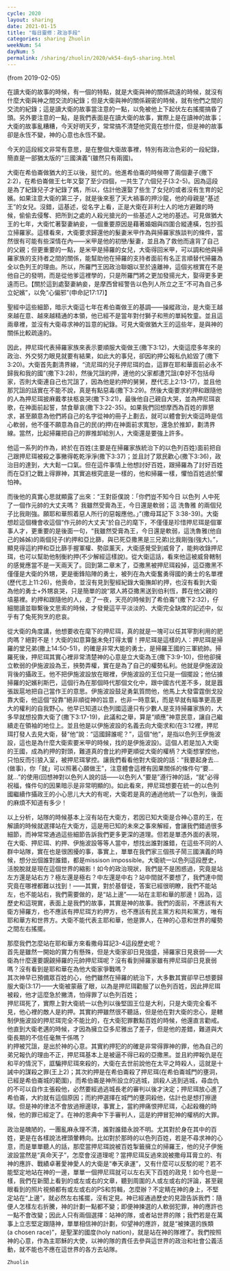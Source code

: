 ```yaml
---
cycle: 2020
layout: sharing
date: 2021-01-15
title: "每日靈修：政治手段"
categories: sharing Zhuolin
weekNum: 54
dayNum: 5
permalink: /sharing/zhuolin/2020/wk54-day5-sharing.html
---
```

(from 2019-02-05)

在讀大衛的故事的時候，有一個的特點，就是大衛與神的關係疏遠的時候，就沒有什麼大衛與神之間交流的紀錄；但是大衛與神的關係親密的時候，就有他們之間的交流的紀錄；這是讀大衛的故事當注意的一點，以免被他上下起伏左右搖擺搞昏了頭。另外要注意的一點，是我們表面是在讀大衛的故事，實際上是在讀神的故事；大衛的故事亂糟糟，今天好明天歹，常常搞不清楚他究竟在想什麼，但是神的故事卻是永恆不變，神的心意也永恆不變。  

今天的這段經文非常有意思，是在整個大衛故事裡，特別有政治色彩的一段紀錄，簡直是一部猶太版的“三國演義”(雖然只有兩國)。  

大衛在希伯崙做猶大的王以後，挺忙的。他進希伯崙的時候帶了兩個妻子(撒下2:2)，在希伯崙做王七年又娶了至少四個，一共生了六個兒子(3:2-5)。因為這段是為了紀錄兒子才紀錄了媽，所以，估計他還娶了些生了女兒的或者沒有生育的妃嬪。如果注意大衛的第三子，就是後來惹了天大禍事的押沙龍，他的母親是“基述王”的女兒。沒錯，這基述，從名字上看，正是大衛在非利士人的地方避難的時候，偷偷去侵奪、把所到之處的人殺光搶光的一些基述人之地的基述。可見做猶大王的七年，大衛忙著娶妻納妾，一個重要原因是藉著婚姻與四圍合縱連橫，包抄孤立掃羅家。這樣看來，大衛要求歸還他的髮妻米甲作為與掃羅家族談判的條件，當然很有可能有些深情在內——米甲是他的初戀/髮妻，並且為了救他而違背了自己的父親；但更重要的一點，是米甲是掃羅的女兒，大衛得回米甲，可以調和他與掃羅家族的支持者之間的關係，能幫助他在掃羅的支持者面前有名正言順替代掃羅為全以色列王的理由。所以，所羅門王因政治聯姻以至於遠離神，這個劣根實在不是他自己的發明，而是從他爹這裡學的，只是所羅門將之更加發揚光大，娶得更多更遠而已。【關於這到處娶妻納妾，是摩西曾經警告以色列人所立之王“不可為自己多立妃嬪”，以免“心偏邪”(申命記17:17)】  

聖經中這些細節，暗示大衛這七年在希伯崙做王的基調——操縱政治，是大衛王越來越在意、越來越精通的本領，他已經不是當年對付獅子和熊的單純牧童。並且這兩章裡，並沒有大衛尋求神的旨意的紀錄。可見大衛做猶大王的這些年，是與神的關係比較疏遠的。  

因此，押尼珥代表掃羅家族來表示要順服大衛做王(撒下3:12)，大衛這麼多年來的政治、外交努力眼見就要有結果，如此大的事兒，卻因約押公報私仇給毀了(撒下3:20)。大衛首先劃清界線，“流尼珥的兒子押尼珥的血，這罪在耶和華面前必永不歸我和我的國”(撒下3:28)，然後咒詛約押，連他的父家都遭咒詛(幸好不包括母家，否則大衛連自己也咒詛了，因為他是約押的舅舅，歷代志上2:13-17)，並且他那咒詛的話實在不能不說，真是有點惡毒(撒下3:29)。然後大衛要求約押和跟隨他的人為押尼珥披麻戴孝扶柩哀哭(撒下3:21)，最後他自己親自大哭，並為押尼珥哀歌，在神面前起誓，禁食舉哀(撒下3:22-35)。如果我們回想摩西為百姓的罪懇求，甚至願意為他們將自己的名字從神的冊子上劃去，就可以體會到大衛這時是信心軟弱，他不僅不願意為自己的民(約押)在神面前求寬恕，還急於推卸，劃清界線。當然，比起掃羅把自己的罪推卸給別人，大衛還是要強上許多。  

他這一系列的作為，終於在百姓(主要是在掃羅家族統治下的以色列百姓)面前把自己跟押尼珥被殺之事撇得乾乾淨淨(撒下3:37)；並且討了眾民歡心(撒下3:36)，政治目的達到，大大鬆一口氣。但在這件事情上他想討好百姓，跟掃羅為了討好百姓而在亞扪之戰上得罪神，其實追根究底是一樣的，他和掃羅一樣，懼怕百姓過於懼怕神。  

而後他的真實心思就顯露了出來：“王對臣僕說：「你們豈不知今日 以色列 人中死了一個作元帥的大丈夫嗎？ 我雖然受膏為王，今日還是軟弱；這 洗魯雅 的兩個兒子比我剛強。願耶和華照着惡人所行的惡報應他。」”(撒母耳記下 3:38-39)。大衛想趁這個機會收這個“作元帥的大丈夫”於自己的麾下，不僅僅是珍惜押尼珥是個軍事人才，更重要的是後面一句，“我雖然受膏為王，今日還是軟弱，這洗魯雅(他自己的姊姊)的兩個兒子(約押和亞比篩，與已死亞撒黑是三兄弟)比我剛強(強大)。”，顯見得這約押和亞比篩手握軍權、勢燄薰天，大衛感覺受到威脅了，能夠收錄押尼珥，也可以幫助他制衡約押(不少解經這樣說)。從大衛這話，看來他這被威脅轄制的感覺應當不是一天兩天了。回到第二章末了，亞撒黑被押尼珥殺掉，這亞撒黑不僅僅是大衛的外甥，更是衝鋒陷陣的勇士，被列在為大衛奮勇得國的勇士的名單裡(歷代志上11:26)，他喪命，並沒有見到聖經紀錄大衛撫卹約押，也沒有看到大衛為他的勇士+外甥哀哭，只是簡單的說“眾人將亞撒黑送到伯利恆，葬在他父親的墳墓裡。約押和跟隨他的人，走了一夜，天亮的時候到了希伯崙”(撒下2:32)，仔細閱讀並聯繫後文思索的時候，才發覺這平平淡淡的、大衛完全缺席的記述中，似乎有了兔死狗烹的悲哀。  

從大衛的角度講，他想要收在麾下的押尼珥，真的就是一塊可以任其宰割利用的肥肉嗎？絕對不是！大衛的如意算盤未免打得太響！押尼珥是這樣的人：押尼珥是掃羅的堂兄弟(撒上14:50-51)，的確是非常大能的勇士，是掃羅王國的三軍統帥。掃羅死後，押尼珥其實心裡非常清楚神的心意是立大衛為王(撒下3:9-10)，但他卻擁立軟弱的伊施波設為王，挾勢弄權，實在是為了自己的權勢私利。他就是伊施波設背後的攝政王。他不把伊施波設放在眼裡，伊施波設的王位只是一個擺設；他佔據掃羅的妃嬪利斯巴，這個行為在那個時代那個文化中，跟中國古代差不多，就是囂張跋扈地把自己當作王的意思。伊施波設鼓足勇氣質問他，他馬上大發雷霆倒戈投靠大衛，他這個“投靠”絕非順從神的旨意，也非一時意氣，而是早就有瞄準更高更大的權利的自我野心。他早已知道以色列國這邊只有少數人是支持掃羅家族的，大多早就想投靠大衛了(撒下3:17-19)，此議和之舉，算是“順應”神意民意，讓自己繼續走在領袖的地位上。並且他是以伊施波設的名義去向大衛求和(在3:12裡，押尼珥打發人去見大衛，替“他”說：“這國歸誰呢？”，這個“他”，是指以色列王伊施波設，這也是為什麼大衛索要米甲的時候，找的是伊施波設)。這個人若是加入大衛的王國，成為約押的對頭，難道真的會比約押更順從大衛的權柄？大衛想掌控他，只怕反而引狼入室，被押尼珥掌控。讓我們看看他對大衛說的話：“我要起身去...(做事)，你「就」可以照著心願做王”，注意體會這裡有因果關係的條件句“要...就...”的使用(回想神對以色列人說的話——以色列人“要是”遵行神的話，“就”必得祝福，條件句的因果暗示是非常明顯的)。如此看來，押尼珥想要在統一的以色列國繼續作攝政王的小心思儿大大的有呢，大衛若是真的通過他統一了以色列，後面的麻煩不知道有多少！  

以上分析，站隊的時候基本上沒有站在大衛方，若因已知大衛是合神心意的王，在解讀的時候就選擇站在大衛方，這是用已知的未來之事來解經，會讓我們錯過很多細節，而神常常通過這些細節告訴我們更多更深的道理。但若是單憑外面的表現，在大衛、押尼珥、約押、伊施波設等等人當中，想找出誰對誰錯，在這些不同的人群中站隊，實在也是很困擾的事，事實上，單單在我們家三個孩子鬧三國演義的時候，想分出個誰對誰錯，都是missison impossible。大衛統一以色列這段歷史，活脫脫就是現在這個世界的縮影！如今的政治現狀，我們是不是困惑過，究竟是站左方還是站右方？極左還是極右？中左還是中右？站中間就不要想了，我們連中間究竟在哪裡都難以找到！——其實，對於基督徒，答案已經很明瞭，我們不能站左，也不能站右，我們需要做的，是“站上邊”——站在主耶和華的那邊！因為，這歷史和這現實，表面上是我們的故事，其實是神的故事。我們的面前，不應該有大衛方掃羅方，也不應該有押尼珥方約押方，也不應該有民主黨方和共和黨方，唯有耶和華方和世界方。大衛不能代表主耶和華，他是罪人，在神的心意和世界的權勢之間左右搖擺。  

那麼我們怎麼站在耶和華方來看撒母耳記3-4這段歷史呢？    
首先是雖然一開始的實力有懸殊，但是大衛家卻日見強盛，掃羅家日見衰弱——大衛為什麼還要覬覦掃羅的元帥押尼珥呢？沒有看到掃羅家雖有押尼珥卻日見衰弱嗎？沒有看到是耶和華在為他大衛家爭戰嗎？    
其次神早已預備眾百姓的心，他們雖然在掃羅的統治下，大多數其實卻早已想要歸服大衛(3:17)——大衛被蒙蔽了眼，以為是押尼珥勸服了以色列百姓，因此押尼珥被殺，他才這麼急於撇清，怕得罪了以色列百姓；    
押尼珥死了，實際上對大衛統一以色列以後堅固王位是大利，只是大衛完全看不見，他心裡的敵人是約押。其實約押雖然很不聽話，但是他在對大衛的忠心，是轄制伊施波設的押尼珥完全不能比的，在大衛犯罪數點百姓的時候，他還直言勸戒。他直到大衛老邁的時候，才因為擁立亞多尼雅出了差子，但是他的差錯，難道與大衛長期的不信任毫無干係嗎？    
約押被咒詛，是出於神的心意。其實約押犯的的確是非常得罪神的罪，他為自己的弟兄報仇的理由不正，押尼珥基本上是被逼不得已殺的亞撒黑。並且約押報仇是在和平的情況下，誆騙押尼珥來殺的，大衛在去世前說他在太平之時殺人，這就是十誡中的謀殺之罪(王上2)；其次約押是在希伯崙殺了押尼珥(在希伯崙城門的壅洞，已經是希伯崙城的範圍)，而希伯崙是神所設立的逃城，誤殺人逃到逃城，尋血仇的不可以自作主張殺他，必然要經過逃城長老的審判以後才決定；押尼珥放心進了希伯崙，大約就有這個原因；而約押選擇在城門的壅洞殺他，估計也是想打擦邊球。但是神的律法不會放過擦邊球，事實上，當約押痛恨押尼珥，心起殺機的時候，他的罪已經定了。在神的恩典中下手審判人，這是約押冒犯神的權柄的大罪。  

政治是醜陋的，一團亂麻永理不清，誰對誰錯永說不明。尤其對於身在其中的百姓，更是在各樣說法裡頭暈轉向。比如對於那時的以色列百姓，若是不尋求神的心意，而是單單聽人的話，那麼當押尼珥說被百姓掣籤擁立的掃羅王，他的兒子伊施波設當然是“真命天子”，怎麼會沒道理呢？當押尼珥反過來說被撒母耳膏立的、有神的應許、戰績卓著愛神愛人的大衛是“奉天承運”，又有什麼可以反駁的呢？若不能堅定地站在神的一邊，單單一個押尼珥就可以左右天下百姓的政見！如今也是一樣，我們在新聞上看到的或左或右的文章，聽到周圍的人或左或右的評論，甚至親眼看到的照片視頻都有或左或右的PS和剪輯，怎麼辦？不定睛在神的身上，不堅定站在“上邊”，就必然左右搖擺，沒有定見。神已經通過歷史的見證告訴我們：隨便人怎樣左右折騰，神的計劃一點都不變；即便神揀選的人軟弱犯罪，神的應許也一點不會改變；因此人只有兩個選擇：站神的隊，或者站世界的隊；我們若是在萬事上立志堅定跟隨神，單單相信神的計劃，仰望神的應許，就是“被揀選的族類(a chosen race)”，是聖潔的國度(holy nation)，就是站在神的隊裡了。我們按照神的心意，作為主耶穌的大使，以神的隊的責任去參與這世界的政治和社會公義活動，就不能也不應在這世界的各方去站隊。  

`Zhuolin`  
